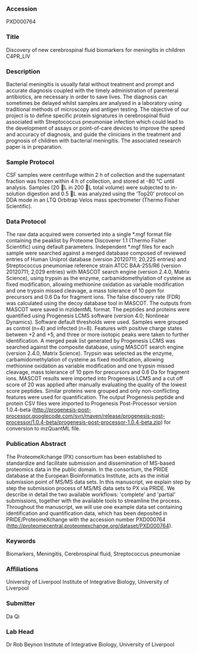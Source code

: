 ### Accession
PXD000764

### Title
Discovery of new cerebrospinal fluid biomarkers for meningitis in children C4PR_LIV

### Description
Bacterial meningitis is usually fatal without treatment and prompt and accurate diagnosis coupled with the timely administration of parenteral antibiotics, are necessary in order to save lives. The diagnosis can sometimes be delayed whilst samples are analysed in a laboratory using traditional methods of microscopy and antigen testing. The objective of our project is to define specific protein signatures in cerebrospinal fluid associated with Streptococcus pneumoniae infection which could lead to the development of assays or point-of-care devices to improve the speed and accuracy of diagnosis, and guide the clinicians in the treatment and prognosis of children with bacterial meningitis. The associated research paper is in preparation.

### Sample Protocol
CSF samples were centrifuge within 2 h of collection and the supernatant fraction was frozen within 4 h of collection, and stored at -80 °C until analysis. Samples (20 L in 200 L total volume) were subjected to in-solution digestion and 0.5 L was analyzed using the ‘Top20’ protocol on DDA mode in an LTQ Orbitrap Velos mass spectrometer (Thermo Fisher Scientific).

### Data Protocol
The raw data acquired were converted into a single *.mgf format file containing the peaklist by Proteome Discoverer 1.1 (Thermo Fisher Scientific) using default parameters. Independent *.mgf files for each sample were searched against a merged database composed of reviewed entries of Human Uniprot database (version 20120711; 20,225 entries) and Streptococcus pneumoniae reference strain ATCC BAA-255/R6 (version 20120711; 2,029 entries) with MASCOT search engine (version 2.4.0, Matrix Science), using trypsin as the enzyme, carbamidomethylation of cysteine as fixed modification, allowing methionine oxidation as variable modification and one trypsin missed cleavage, a mass tolerance of 10 ppm for precursors and 0.6 Da for fragment ions. The false discovery rate (FDR) was calculated using the decoy database tool in MASCOT. The outputs from MASCOT were saved in mzIdentML format. The peptides and proteins were quantified using Progenesis LCMS software (version 4.0; Nonlinear Dynamics). Software default thresholds were used. Samples were grouped as control (n=4) and infected (n=8). Features with positive charge states between +2 and +5, and three or more isotopic peaks were taken to further identification. A merged peak list generated by Progenesis LCMS was searched against the composite database, using MASCOT search engine (version 2.4.0, Matrix Science). Trypsin was selected as the enzyme, carbamidomethylation of cysteine as fixed modification, allowing methionine oxidation as variable modification and one trypsin missed cleavage, mass tolerance of 10 ppm for precursors and 0.6 Da for fragment ions. MASCOT results were imported into Progenesis LCMS and a cut off score of 20 was applied after manually evaluating the quality of the lowest score peptides.  Similar proteins were grouped and only non-conflicting features were used for quantification. The output Progenesis peptide and protein CSV files were imported to Progenesis Post-Processor version 1.0.4-beta (http://progenesis-post-processor.googlecode.com/svn/maven/release/progenesis-post-processor/1.0.4-beta/progenesis-post-processor-1.0.4-beta.zip) for conversion to mzQuantML file.

### Publication Abstract
The ProteomeXchange (PX) consortium has been established to standardize and facilitate submission and dissemination of MS-based proteomics data in the public domain. In the consortium, the PRIDE database at the European Bioinformatics Institute, acts as the initial submission point of MS/MS data sets. In this manuscript, we explain step by step the submission process of MS/MS data sets to PX via PRIDE. We describe in detail the two available workflows: 'complete' and 'partial' submissions, together with the available tools to streamline the process. Throughout the manuscript, we will use one example data set containing identification and quantification data, which has been deposited in PRIDE/ProteomeXchange with the accession number PXD000764 (http://proteomecentral.proteomexchange.org/dataset/PXD000764).

### Keywords
Biomarkers, Meningitis, Cerebrospinal fluid, Streptococcus pneumoniae

### Affiliations
University of Liverpool
Institute of Integrative Biology, University of Liverpool

### Submitter
Da Qi

### Lab Head
Dr Rob Beynon
Institute of Integrative Biology, University of Liverpool


